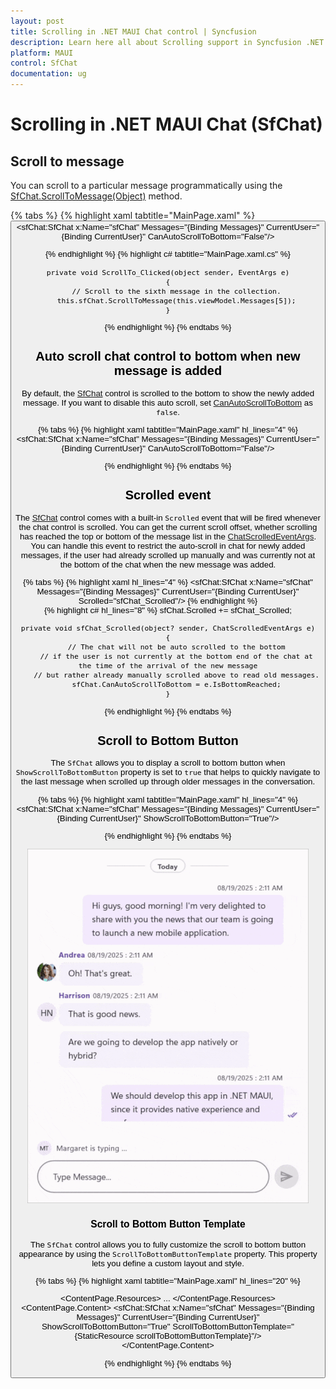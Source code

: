 ```yaml
---
layout: post
title: Scrolling in .NET MAUI Chat control | Syncfusion
description: Learn here all about Scrolling support in Syncfusion .NET MAUI Chat (SfChat) control, its elements, and more.
platform: MAUI
control: SfChat
documentation: ug
---
```


# Scrolling in .NET MAUI Chat (SfChat)

## Scroll to message

You can scroll to a particular message programmatically using the [SfChat.ScrollToMessage(Object)](https://help.syncfusion.com/cr/maui/Syncfusion.Maui.Chat.SfChat.html#Syncfusion_Maui_Chat_SfChat_ScrollToMessage_System_Object_) method.

{% tabs %}
{% highlight xaml tabtitle="MainPage.xaml" %}
    <StackLayout>
        <Button x:Name="ScrollTo" Text="Scroll to message" HeightRequest="100" Clicked="ScrollTo_Clicked" />
        <sfChat:SfChat x:Name="sfChat"
            Messages="{Binding Messages}"
            CurrentUser="{Binding CurrentUser}"
            CanAutoScrollToBottom="False"/>
    </StackLayout>

{% endhighlight %}
{% highlight c# tabtitle="MainPage.xaml.cs" %}

    private void ScrollTo_Clicked(object sender, EventArgs e)
    {
        // Scroll to the sixth message in the collection.
        this.sfChat.ScrollToMessage(this.viewModel.Messages[5]);
    }

{% endhighlight %}
{% endtabs %}

## Auto scroll chat control to bottom when new message is added

By default, the [SfChat](https://help.syncfusion.com/cr/maui/Syncfusion.Maui.Chat.SfChat.html) control is scrolled to the bottom to show the newly added message. If you want to disable this auto scroll, set [CanAutoScrollToBottom](https://help.syncfusion.com/cr/maui/Syncfusion.Maui.Chat.SfChat.html#Syncfusion_Maui_Chat_SfChat_CanAutoScrollToBottom) as `false`.

{% tabs %}
{% highlight xaml tabtitle="MainPage.xaml" hl_lines="4" %}
    <sfChat:SfChat x:Name="sfChat"
                Messages="{Binding Messages}"
                CurrentUser="{Binding CurrentUser}"
                CanAutoScrollToBottom="False"/>  

{% endhighlight %}
{% endtabs %}

## Scrolled event

The [SfChat](https://help.syncfusion.com/cr/maui/Syncfusion.Maui.Chat.SfChat.html) control comes with a built-in `Scrolled` event that will be fired whenever the chat control is scrolled. You can get the current scroll offset, whether scrolling has reached the top or bottom of the message list in the [ChatScrolledEventArgs](https://help.syncfusion.com/cr/maui/Syncfusion.Maui.Chat.ChatScrolledEventArgs.html). You can handle this event to restrict the auto-scroll in chat for newly added messages, if the user had already scrolled up manually and was currently not at the bottom of the chat when the new message was added. 

{% tabs %}
{% highlight xaml hl_lines="4" %}
    <sfChat:SfChat x:Name="sfChat"
                Messages="{Binding Messages}"
                CurrentUser="{Binding CurrentUser}"
                Scrolled="sfChat_Scrolled"/>
{% endhighlight %}  
{% highlight c# hl_lines="8" %}
     sfChat.Scrolled += sfChat_Scrolled;
    
    private void sfChat_Scrolled(object? sender, ChatScrolledEventArgs e)
    {
        // The chat will not be auto scrolled to the bottom
        // if the user is not currently at the bottom end of the chat at the time of the arrival of the new message
        // but rather already manually scrolled above to read old messages.
        sfChat.CanAutoScrollToBottom = e.IsBottomReached;
    }

{% endhighlight %}
{% endtabs %}
## Scroll to Bottom Button

The `SfChat` allows you to display a scroll to bottom button when `ShowScrollToBottomButton` property is set to `true` that helps to quickly navigate to the last message when scrolled up through older messages in the conversation.

{% tabs %}
{% highlight xaml tabtitle="MainPage.xaml" hl_lines="4" %}
    <sfChat:SfChat x:Name="sfChat"
                Messages="{Binding Messages}"
                CurrentUser="{Binding CurrentUser}"
                ShowScrollToBottomButton="True"/>  

{% endhighlight %}
{% endtabs %}

![Scroll to bottom button in .NET MAUI Chat](images/scrolling/maui-chat-scroll-to-bottom-button.gif)

### Scroll to Bottom Button Template

The `SfChat` control allows you to fully customize the  scroll to bottom button appearance by using the `ScrollToBottomButtonTemplate` property. This property lets you define a custom layout and style.

{% tabs %}
{% highlight xaml tabtitle="MainPage.xaml" hl_lines="20" %}

<ContentPage.Resources>
    <ResourceDictionary>
        <DataTemplate x:Key="scrollToBottomButtonTemplate">
            <Grid>
                <Label Text="↓"
                       FontSize="30"
                       FontAttributes="Bold"
                       HorizontalOptions="Center"
                       VerticalOptions="Center" />
                       ...
            </Grid>
        </DataTemplate>
    </ResourceDictionary>
</ContentPage.Resources>
<ContentPage.Content>
       <sfChat:SfChat x:Name="sfChat"
                Messages="{Binding Messages}"
                CurrentUser="{Binding CurrentUser}"
                ShowScrollToBottomButton="True"
                ScrollToBottomButtonTemplate="{StaticResource scrollToBottomButtonTemplate}"/>  
</ContentPage.Content>

{% endhighlight %}
{% endtabs %}